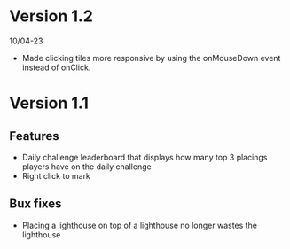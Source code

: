 # Version 1.2
10/04-23

- Made clicking tiles more responsive by using the onMouseDown event instead of onClick.

# Version 1.1

## Features

- Daily challenge leaderboard that displays how many top 3 placings players have on the daily challenge
- Right click to mark

## Bux fixes

- Placing a lighthouse on top of a lighthouse no longer wastes the lighthouse
